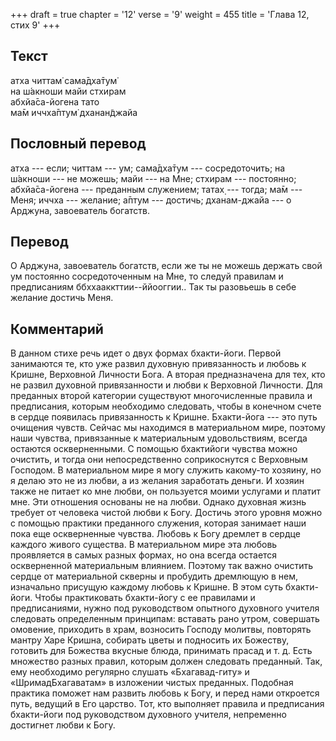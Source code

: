 +++
draft = true
chapter = '12'
verse = '9'
weight = 455
title = 'Глава 12, стих 9'
+++
## Текст

атха читтам̇ сама̄дха̄тум̇  
на ш́акноши майи стхирам  
абхйа̄са-йогена тато  
ма̄м иччха̄птум̇ дханан̃джайа

## Пословный перевод

атха --- если; читтам --- ум; сама̄дха̄тум --- сосредоточить; на ш́акноши
--- не можешь; майи --- на Мне; стхирам --- постоянно; абхйа̄са-йогена
--- преданным служением; татах̣ --- тогда; ма̄м --- Меня; иччха ---
желание; а̄птум --- достичь; дханам-джайа --- о Арджуна, завоеватель
богатств.

## Перевод

О Арджуна, завоеватель богатств, если же ты не можешь держать свой ум
постоянно сосредоточенным на Мне, то следуй правилам и предписаниям
ббххааккттии--ййооггии.. Так ты разовьешь в себе желание достичь Меня.

## Комментарий

В данном стихе речь идет о двух формах бхакти-йоги. Первой занимаются
те, кто уже развил духовную привязанность и любовь к Кришне, Верховной
Личности Бога. А вторая предназначена для тех, кто не развил духовной
привязанности и любви к Верховной Личности. Для преданных второй
категории существуют многочисленные правила и предписания, которым
необходимо следовать, чтобы в конечном счете в сердце появилась
привязанность к Кришне. Бхакти-йога --- это путь очищения чувств. Сейчас
мы находимся в материальном мире, поэтому наши чувства, привязанные к
материальным удовольствиям, всегда остаются оскверненными. С помощью
бхактийоги чувства можно очистить, и тогда они непосредственно
соприкоснутся с Верховным Господом. В материальном мире я могу служить
какому-то хозяину, но я делаю это не из любви, а из желания заработать
деньги. И хозяин также не питает ко мне любви, он пользуется моими
услугами и платит мне. Эти отношения основаны не на любви. Однако
духовная жизнь требует от человека чистой любви к Богу. Достичь этого
уровня можно с помощью практики преданного служения, которая занимает
наши пока еще оскверненные чувства. Любовь к Богу дремлет в сердце
каждого живого существа. В материальном мире эта любовь проявляется в
самых разных формах, но она всегда остается оскверненной материальным
влиянием. Поэтому так важно очистить сердце от материальной скверны и
пробудить дремлющую в нем, изначально присущую каждому любовь к Кришне.
В этом суть бхакти-йоги. Чтобы практиковать бхакти-йогу с ее правилами и
предписаниями, нужно под руководством опытного духовного учителя
следовать определенным принципам: вставать рано утром, совершать
омовение, приходить в храм, возносить Господу молитвы, повторять мантру
Харе Кришна, собирать цветы и подносить их Божеству, готовить для
Божества вкусные блюда, принимать прасад и т. д. Есть множество разных
правил, которым должен следовать преданный. Так, ему необходимо
регулярно слушать «Бхагавад-гиту» и «ШримадБхагаватам» в изложении
чистых преданных. Подобная практика поможет нам развить любовь к Богу, и
перед нами откроется путь, ведущий в Его царство. Тот, кто выполняет
правила и предписания бхакти-йоги под руководством духовного учителя,
непременно достигнет любви к Богу.
